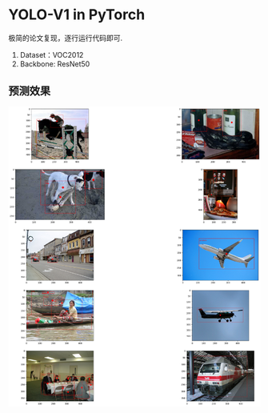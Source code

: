 # YOLO-V1 in PyTorch

极简的论文复现，逐行运行代码即可.

1. Dataset：VOC2012
2. Backbone: ResNet50

## 预测效果
![预测效果](./output.png)
